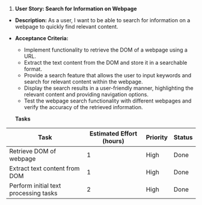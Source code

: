 1. **User Story: Search for Information on Webpage**
- **Description:** As a user, I want to be able to search for information on a webpage to quickly find relevant content.
- **Acceptance Criteria:**
    - Implement functionality to retrieve the DOM of a webpage using a URL.
    - Extract the text content from the DOM and store it in a searchable format.
    - Provide a search feature that allows the user to input keywords and search for relevant content within the webpage.
    - Display the search results in a user-friendly manner, highlighting the relevant content and providing navigation options.
    - Test the webpage search functionality with different webpages and verify the accuracy of the retrieved information.

    **Tasks**

| Task                                    | Estimated Effort (hours) | Priority | Status |
|-----------------------------------------|--------------------------|----------|--------|
| Retrieve DOM of webpage                 | 1                        | High     | Done   |
| Extract text content from DOM           | 1                        | High     | Done   |
| Perform initial text processing tasks   | 2                        | High     | Done   |
